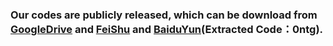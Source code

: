### Our codes are publicly released, which can be download from [GoogleDrive](https://drive.google.com/file/d/19TJJFNThO7cznTk8stcV7AhTT4k0loTX/view?usp=sharing) and [FeiShu](https://wa01gy6lnb.feishu.cn/file/LH45bMEVqoCm9rx7b41cnyRJn4I?from=from_copylink) and [BaiduYun](https://pan.baidu.com/s/1U_uqMGIpCDFKWO1Mi05yiQ?pwd=0ntg)(Extracted Code：0ntg).
